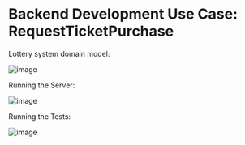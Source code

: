 # **Backend Development Use Case: RequestTicketPurchase**

Lottery system domain model:

![image](https://github.com/user-attachments/assets/4be040da-29ae-4197-a784-798b47c98a12)

Running the Server:

![image](https://github.com/user-attachments/assets/578e6515-9ccc-41a6-94c3-3ddbd7d8f954)

Running the Tests:

![image](https://github.com/user-attachments/assets/e8f850d4-6ed7-40d5-91a9-4e6cda89db8e)
